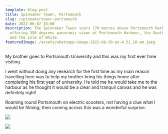 ```yaml
---
template: blog-post
title: Spinnaker Tower, Portsmouth
slug: /spinnakertower-portsmouth
date: 2022-06-07 15:00
description: The Spinnaker Tower soars 170 metres above Portsmouth Harbour,
  offering 350 degrees panoramic views of Portsmouth Harbour, the South Coast
  and the Isle of White.
featuredImage: /assets/whatsapp-image-2022-08-30-at-4.51.18-am.jpeg
---
```

My brother goes to Portsmouth University and this was my first ever time visiting.

I went without doing any research for the first time as my main reason travelling here was to help my brother bring his things home after completing his first year of university. He told me he would take me to the harbour as he thought it would be a clear and tranquil canvas and he was definitely right!

Roaming round Portsmouth on electric scooters, not having a clue what I would be filming; then coming across this was a wonderful surprise.



![](/assets/whatsapp-image-2022-08-30-at-4.51.19-am.jpeg)

![](/assets/whatsapp-image-2022-08-30-at-4.51.20-am.jpeg)